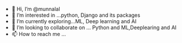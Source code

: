 - 👋 Hi, I’m @munnalal
- 👀 I’m interested in ...python, Django and its packages
- 🌱 I’m currently exploring...ML, Deep learning and AI 
- 💞️ I’m looking to collaborate on ... Python and ML,Deeplearing and AI
- 📫 How to reach me ...

<!---
mayukhgoyal/mayukhgoyal is a ✨ special ✨ repository because its `README.md` (this file) appears on your GitHub profile.
You can click the Preview link to take a look at your changes.
--->
